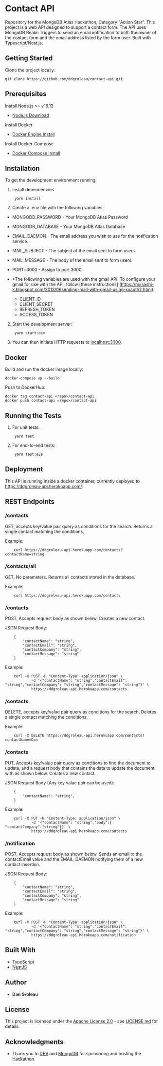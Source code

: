 # Contact API

Repository for the MongoDB Atlas Hackathon, Category "Action Star". 
This project is a web API designed to support a contact form. The
API uses MongoDB Realm Triggers to send an email notification to
both the owner of the contact form and the email address listed by
the form user. Built with Typescript/Nest.js.

## Getting Started

Clone the project locally:

    git clone https://github.com/ddgroleau/contact-api.git

## Prerequisites

Install Node.js >= v16.13
- [Node.js Download](https://nodejs.org/en/)

Install Docker
- [Docker Engine Install](https://docs.docker.com/engine/install/)

Install Docker-Compose
- [Docker Compose Install](https://docs.docker.com/compose/install/)


## Installation

To get the development environment running:

1. Install dependencies

        yarn install

3. Create a .env file with the following variables:

  - MONGODB_PASSWORD - Your MongoDB Atlas Password
  - MONGODB_DATABASE - Your MongoDB Atlas Database
  - EMAIL_DAEMON - The email address you wish to use for the notification service.
  - MAIL_SUBJECT - The subject of the email sent to form users.
  - MAIL_MESSAGE - The body of the email sent to form users.
  - PORT=3000 - Assign to port 3000.

  - *The following variables are used with the gmail API. To configure your gmail
    for use with the API, follow [these instructions]
    (https://masashi-k.blogspot.com/2013/06sending-mail-with-gmail-using-xoauth2.html).

    - CLIENT_ID
    - CLIENT_SECRET
    - REFRESH_TOKEN
    - ACCESS_TOKEN

2. Start the development server:

        yarn start:dev

3. You can then initiate HTTP requests to [localhost:3000](http://localhost:3000).


## Docker

Build and run the docker image locally:

    docker-compose up --build

Push to DockerHub:

    docker tag contact-api <repo>/contact-api
    docker push contact-api <repo>/contact-api


## Running the Tests

1. For unit tests:

        yarn test

2. For end-to-end tests:

        yarn test:e2e


## Deployment

This API is running inside a docker container, currently deployed to https://ddgroleau-api.herokuapp.com/. 

## REST Endpoints
        
### /contacts

GET, accepts key/value pair query as conditions for the search. Returns a single contact matching the conditions.

Example:

        curl https://ddgroleau-api.herokuapp.com/contacts?contactName=string

### /contacts/all

GET, No parameters. Returns all contacts stored in the database.

Example:

        curl https://ddgroleau-api.herokuapp.com/contacts

### /contacts

POST, Accepts request body as shown below. Creates a new contact.

JSON Request Body:

        {
            "contactName": "string",
            "contactEmail": "string",
            "contactCompany": "string",
            "contactMessage": "string"
        }

Example:

        curl -X POST -H "Content-Type: application/json" \
                -d '{"contactName": "string","contactEmail": "string","contactCompany": "string","contactMessage": "string"}' \
                https://ddgroleau-api.herokuapp.com/contacts

### /contacts

DELETE, accepts key/value pair query as conditions for the search. Deletes a single contact matching the conditions.

Example:

        curl -X DELETE https://ddgroleau-api.herokuapp.com/contacts?contactName=Dan

### /contacts

PUT, Accepts key/value pair query as conditions to find the document to update,
and a request body that contains the data to update the document with as shown below. Creates a new contact.

JSON Request Body (Any key value pair can be used):

        {
            "contactName": "string",
        }

Example:

        curl -X PUT -H "Content-Type: application/json" \
                -d '{"contactName": "string","body":{ "contactCompany":"string"}}' \
                https://ddgroleau-api.herokuapp.com/contacts

### /notification

POST, Accepts request body as shown below. Sends an email to the contactEmail value and the EMAIL_DAEMON
notifying them of a new contact insertion.

JSON Request Body:

        {
            "contactName": "string",
            "contactEmail": "string",
            "contactCompany": "string",
            "contactMessage": "string"
        }

Example:

        curl -X POST -H "Content-Type: application/json" \
                -d '{"contactName": "string","contactEmail": "string","contactCompany": "string","contactMessage": "string"}' \
                https://ddgroleau-api.herokuapp.com/notification


## Built With

  - [TypeScript](https://www.typescriptlang.org/)
  - [NestJS](https://nestjs.com/)


## Author

  - **Dan Groleau**


## License

This project is licensed under the [Apache License 2.0](LICENSE.md) - see [LICENSE.md](LICENSE.md) for
details.


## Acknowledgments

  - Thank you to [DEV](https://dev.to/) and [MongoDB](https://www.mongodb.com/) for sponsoring and hosting the [Hackathon](https://dev.to/devteam/announcing-the-mongodb-atlas-hackathon-on-dev-4b6m).
